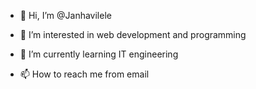 - 👋 Hi, I’m @Janhavilele
- 👀 I’m interested in web development and programming
- 🌱 I’m currently learning IT engineering

- 📫 How to reach me from email

<!---
Janhavilele/Janhavilele is a ✨ special ✨ repository because its `README.md` (this file) appears on your GitHub profile.
You can click the Preview link to take a look at your changes.
--->
